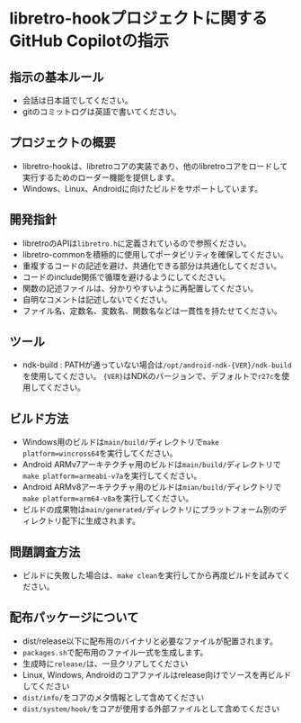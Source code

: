 # libretro-hookプロジェクトに関するGitHub Copilotの指示

## 指示の基本ルール

- 会話は日本語でしてください。
- gitのコミットログは英語で書いてください。

## プロジェクトの概要

- libretro-hookは、libretroコアの実装であり、他のlibretroコアをロードして実行するためのローダー機能を提供します。
- Windows、Linux、Androidに向けたビルドをサポートしています。

## 開発指針

- libretroのAPIは`libretro.h`に定義されているので参照ください。
- libretro-commonを積極的に使用してポータビリティを確保してください。
- 重複するコードの記述を避け、共通化できる部分は共通化してください。
- コードのinclude関係で循環を避けるようにしてください。
- 関数の記述ファイルは、分かりやすいように再配置してください。
- 自明なコメントは記述しないでください。
- ファイル名、定数名、変数名、関数名などは一貫性を持たせてください。

## ツール

- ndk-build : PATHが通っていない場合は`/opt/android-ndk-{VER}/ndk-build`を使用してください。
  `{VER}`はNDKのバージョンで、デフォルトで`r27c`を使用してください。

## ビルド方法

- Windows用のビルドは`main/build/`ディレクトリで`make platform=wincross64`を実行してください。
- Android ARMv7アーキテクチャ用のビルドは`main/build/`ディレクトリで`make platform=armeabi-v7a`を実行してください。
- Android ARMv8アーキテクチャ用のビルドは`mian/build/`ディレクトリで`make platform=arm64-v8a`を実行してください。
- ビルドの成果物は`main/generated/`ディレクトリにプラットフォーム別のディレクトリ配下に生成されます。

## 問題調査方法

- ビルドに失敗した場合は、`make clean`を実行してから再度ビルドを試みてください。

## 配布パッケージについて

- dist/release以下に配布用のバイナリと必要なファイルが配置されます。
- `packages.sh`で配布用のファイル一式を生成します。
- 生成時に`release/`は、一旦クリアしてください
- Linux, Windows, Androidのコアファイルはrelease向けでソースを再ビルドしてください
- `dist/info/`をコアのメタ情報として含めてください
- `dist/system/hook/`をコアが使用する外部ファイルとして含めてください
